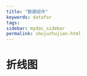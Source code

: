 ```yaml
---
title: "数据组件"
keywords: datafor
tags:
sidebar: mydoc_sidebar
permalink: shujuzhujian.html
---
```


# 折线图
